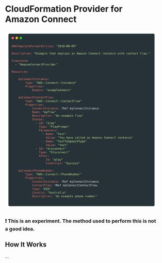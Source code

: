 # CloudFormation Provider for Amazon Connect

![Screenshot](screen.png)

### :exclamation: This is an experiment. The method used to perform this is **not a good idea**.

## How It Works

...